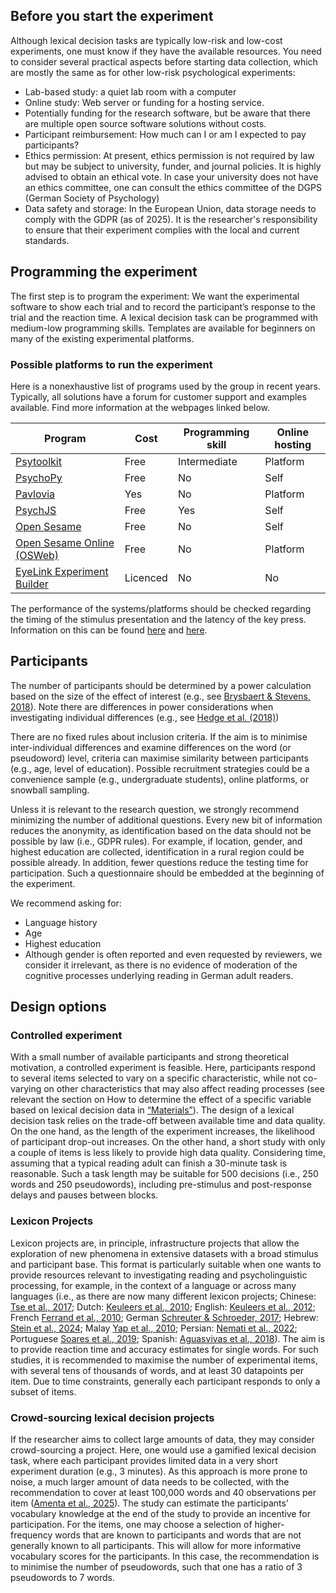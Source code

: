 ## Before you start the experiment
Although lexical decision tasks are typically low-risk and low-cost experiments, one must know if they have the available resources. You need to consider several practical aspects before starting data collection, which are mostly the same as for other low-risk psychological experiments:

- Lab-based study: a quiet lab room with a computer
- Online study: Web server or funding for a hosting service. 
- Potentially funding for the research software, but be aware that there are multiple open source software solutions without costs. 
- Participant reimbursement: How much can I or am I expected to pay participants?
- Ethics permission: At present, ethics permission is not required by law but may be subject to university, funder, and journal policies. It is highly advised to obtain an ethical vote. In case your university does not have an ethics committee, one can consult the ethics committee of the DGPS (German Society of Psychology)
- Data safety and storage: In the European Union, data storage needs to comply with the GDPR (as of 2025). It is the researcher's responsibility to ensure that their experiment complies with the local and current standards. 

## Programming the experiment
The first step is to program the experiment: We want the experimental software to show each trial and to record the participant’s response to the trial and the reaction time. A lexical decision task can be programmed with medium-low programming skills. Templates are available for beginners on many of the existing experimental platforms.

### Possible platforms to run the experiment
Here is a nonexhaustive list of programs used by the group in recent years. Typically, all solutions have a forum for customer support and examples available. Find more information at the webpages linked below. 

| Program                                                                       | Cost     | Programming skill | Online hosting | 
|-------------------------------------------------------------------------------|----------|-------------------|----------------|
| [Psytoolkit](https://www.psytoolkit.org)                                      | Free     | Intermediate      | Platform       | 
| [PsychoPy](https://www.psychopy.org/)                                         | Free     | No                | Self           |
| [Pavlovia](https://pavlovia.org/)                                             | Yes      | No                | Platform       |
| [PsychJS](https://www.jspsych.org/v7/)                                        | Free     | Yes               | Self           |
| [Open Sesame](https://osdoc.cogsci.nl/)                                       | Free     | No                | Self           |
| [Open Sesame Online (OSWeb)](https://osdoc.cogsci.nl/3.3/manual/osweb/osweb/) | Free     | No                | Platform       |
| [EyeLink Experiment Builder](https://www.sr-research.com/experiment-builder/) | Licenced | No                | No             |

<!--| Gorilla                            |        |                |                |  |                    |
| Inquisit                           |        |                |                |  |                    |-->

The performance of the systems/platforms should be checked regarding the timing of the stimulus presentation and the latency of the key press. Information on this can be found [here](https://doi.org/10.7717/peerj.9414) and [here](https://doi.org/10.3758/s13428-020-01501-5).

## Participants
The number of participants should be determined by a power calculation based on the size of the effect of interest (e.g., see [Brysbaert & Stevens, 2018](https://doi.org/10.5334/joc.10)). Note there are differences in power considerations when investigating individual differences (e.g., see [Hedge et al. (2018)](https://doi.org/10.3758/s13428-017-0935-1))

There are no fixed rules about inclusion criteria. If the aim is to minimise inter-individual differences and examine differences on the word (or pseudoword) level, criteria can maximise similarity between participants (e.g., age, level of education). Possible recruitment strategies could be a convenience sample (e.g., undergraduate students), online platforms, or snowball sampling.

Unless it is relevant to the research question, we strongly recommend minimizing the number of additional questions. Every new bit of information reduces the anonymity, as identification based on the data should not be possible by law (i.e., GDPR rules). For example, if location, gender, and highest education are collected, identification in a rural region could be possible already. In addition, fewer questions reduce the testing time for participation. Such a questionnaire should be embedded at the beginning of the experiment. 

We recommend asking for:

- Language history
- Age
- Highest education
- Although gender is often reported and even requested by reviewers, we consider it irrelevant, as there is no evidence of moderation of the cognitive processes underlying reading in German adult readers.

## Design options

### Controlled experiment
With a small number of available participants and strong theoretical motivation, a controlled experiment is feasible. Here, participants respond to several items selected to vary on a specific characteristic, while not co-varying on other characteristics that may also affect reading processes (see relevant the section on How to determine the effect of a specific variable based on lexical decision data in [“Materials”](https://trust-network-guidelines.readthedocs.io/en/latest/materials/)). The design of a lexical decision task relies on the trade-off between available time and data quality. On the one hand, as the length of the experiment increases, the likelihood of participant drop-out increases. On the other hand, a short study with only a couple of items is less likely to provide high data quality. Considering time, assuming that a typical reading adult can finish a 30-minute task is reasonable. Such a task length may be suitable for 500 decisions (i.e., 250 words and 250 pseudowords), including pre-stimulus and post-response delays and pauses between blocks. 

### Lexicon Projects
Lexicon projects are, in principle, infrastructure projects that allow the exploration of new phenomena in extensive datasets with a broad stimulus and participant base. This format is particularly suitable when one wants to provide resources relevant to investigating reading and psycholinguistic processing, for example, in the context of a language or across many languages (i.e., as there are now many different lexicon projects; Chinese: [Tse et al., 2017](https://doi.org/10.3758/s13428-016-0810-5); Dutch: [Keuleers et al., 2010](https://doi.org/10.3389/fpsyg.2010.00174); English: [Keuleers et al., 2012](https://doi.org/10.3758/s13428-011-0118-4); French [Ferrand et al., 2010](https://doi.org/10.3758/brm.42.2.488); German [Schreuter & Schroeder, 2017](https://doi.org/10.3758/s13428-016-0851-9); Hebrew: [Stein et al., 2024](https://doi.org/10.3758/s13428-024-02502-4); Malay [Yap et al., 2010](https://doi.org/10.3758/brm.42.4.992); Persian: [Nemati et al., 2022](https://doi.org/10.1007/s10936-022-09863-x); Portuguese [Soares et al., 2019](https://doi.org/10.1080/23273798.2019.1578395); Spanish: [Aguasvivas et al., 2018](https://doi.org/10.3389/fpsyg.2018.02156)). The aim is to provide reaction time and accuracy estimates for single words. For such studies, it is recommended to maximise the number of experimental items, with several tens of thousands of words, and at least 30 datapoints per item. Due to time constraints, generally each participant responds to only a subset of items. 

### Crowd-sourcing lexical decision projects
If the researcher aims to collect large amounts of data, they may consider crowd-sourcing a project. Here, one would use a gamified lexical decision task, where each participant provides limited data in a very short experiment duration (e.g., 3 minutes). As this approach is more prone to noise, a much larger amount of data needs to be collected, with the recommendation to cover at least 100,000 words and 40 observations per item ([Amenta et al., 2025](https://doi.org/10.3758/s13428-024-02548-4)). 
The study can estimate the participants’ vocabulary knowledge at the end of the study to provide an incentive for participation. For the items, one may choose a selection of higher-frequency words that are known to participants and words that are not generally known to all participants. This will allow for more informative vocabulary scores for the participants. In this case, the recommendation is to minimise the number of pseudowords, such that one has a ratio of 3 pseudowords to 7 words. 
